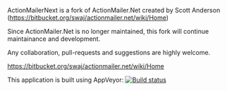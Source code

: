 ActionMailerNext is a fork of ActionMailer.Net created by Scott Anderson (https://bitbucket.org/swaj/actionmailer.net/wiki/Home)

Since ActionMailer.Net is no longer maintained, this fork will continue maintainance and development.

Any collaboration, pull-requests and suggestions are highly welcome.

https://bitbucket.org/swaj/actionmailer.net/wiki/Home

This application is built using AppVeyor:
[![Build status](https://ci.appveyor.com/api/projects/status/6w54rmi2n2yduhb9)](https://ci.appveyor.com/project/hydr/actionmailernext)
